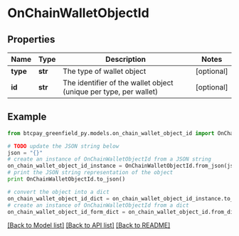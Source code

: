 # OnChainWalletObjectId


## Properties
Name | Type | Description | Notes
------------ | ------------- | ------------- | -------------
**type** | **str** | The type of wallet object | [optional] 
**id** | **str** | The identifier of the wallet object (unique per type, per wallet) | [optional] 

## Example

```python
from btcpay_greenfield_py.models.on_chain_wallet_object_id import OnChainWalletObjectId

# TODO update the JSON string below
json = "{}"
# create an instance of OnChainWalletObjectId from a JSON string
on_chain_wallet_object_id_instance = OnChainWalletObjectId.from_json(json)
# print the JSON string representation of the object
print OnChainWalletObjectId.to_json()

# convert the object into a dict
on_chain_wallet_object_id_dict = on_chain_wallet_object_id_instance.to_dict()
# create an instance of OnChainWalletObjectId from a dict
on_chain_wallet_object_id_form_dict = on_chain_wallet_object_id.from_dict(on_chain_wallet_object_id_dict)
```
[[Back to Model list]](../README.md#documentation-for-models) [[Back to API list]](../README.md#documentation-for-api-endpoints) [[Back to README]](../README.md)


